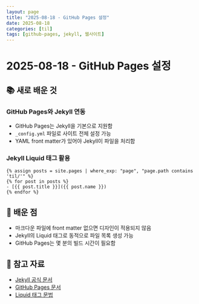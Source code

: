 ```yaml
---
layout: page
title: "2025-08-18 - GitHub Pages 설정"
date: 2025-08-18
categories: [til]
tags: [github-pages, jekyll, 웹사이트]
---
```


# 2025-08-18 - GitHub Pages 설정

## 📚 새로 배운 것

### GitHub Pages와 Jekyll 연동

- GitHub Pages는 Jekyll을 기본으로 지원함
- `_config.yml` 파일로 사이트 전체 설정 가능
- YAML front matter가 있어야 Jekyll이 파일을 처리함

### Jekyll Liquid 태그 활용

```liquid
{% assign posts = site.pages | where_exp: "page", "page.path contains 'til/'" %}
{% for post in posts %}
- [{{ post.title }}]({{ post.name }})
{% endfor %}
```

## 🤔 배운 점

- 마크다운 파일에 front matter 없으면 디자인이 적용되지 않음
- Jekyll의 Liquid 태그로 동적으로 파일 목록 생성 가능
- GitHub Pages는 몇 분의 빌드 시간이 필요함

## 📝 참고 자료

- [Jekyll 공식 문서](https://jekyllrb.com/)
- [GitHub Pages 문서](https://pages.github.com/)
- [Liquid 태그 문법](https://shopify.github.io/liquid/)
